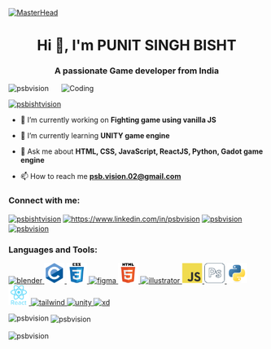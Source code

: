 [![MasterHead](https://miro.medium.com/v2/resize:fit:3072/1*XMJIPaq73Qw7MoLNx9_zig.gif)](https://rishavchanda.io)
<h1 align="center">Hi 👋, I'm PUNIT SINGH BISHT</h1>
<h3 align="center">A passionate Game developer from India</h3>
<img align="right" alt="Coding" width="400" src="https://github.com/PSBVISION/PSBVISION/assets/114064992/68eaa49d-46a2-44b4-8d72-ee3f2958517a">

<p align="left"> <img src="https://komarev.com/ghpvc/?username=psbvision&label=Profile%20views&color=0e75b6&style=flat" alt="psbvision" /> </p>

<p align="left"> <a href="https://twitter.com/psbishtvision" target="blank"><img src="https://img.shields.io/twitter/follow/psbishtvision?logo=twitter&style=for-the-badge" alt="psbishtvision" /></a> </p>

- 🔭 I’m currently working on **Fighting game using vanilla JS**

- 🌱 I’m currently learning **UNITY game engine**

- 💬 Ask me about **HTML, CSS, JavaScript, ReactJS, Python, Gadot game engine**

- 📫 How to reach me **psb.vision.02@gmail.com**

<h3 align="left">Connect with me:</h3>
<p align="left">
<a href="https://twitter.com/psbishtvision" target="blank"><img align="center" src="https://raw.githubusercontent.com/rahuldkjain/github-profile-readme-generator/master/src/images/icons/Social/twitter.svg" alt="psbishtvision" height="30" width="40" /></a>
<a href="https://linkedin.com/in/https://www.linkedin.com/in/psbvision" target="blank"><img align="center" src="https://raw.githubusercontent.com/rahuldkjain/github-profile-readme-generator/master/src/images/icons/Social/linked-in-alt.svg" alt="https://www.linkedin.com/in/psbvision" height="30" width="40" /></a>
<a href="https://instagram.com/psbvision" target="blank"><img align="center" src="https://raw.githubusercontent.com/rahuldkjain/github-profile-readme-generator/master/src/images/icons/Social/instagram.svg" alt="psbvision" height="30" width="40" /></a>
<a href="https://www.leetcode.com/psbvision" target="blank"><img align="center" src="https://raw.githubusercontent.com/rahuldkjain/github-profile-readme-generator/master/src/images/icons/Social/leet-code.svg" alt="psbvision" height="30" width="40" /></a>
</p>

<h3 align="left">Languages and Tools:</h3>
<p align="left"> <a href="https://www.blender.org/" target="_blank" rel="noreferrer"> <img src="https://download.blender.org/branding/community/blender_community_badge_white.svg" alt="blender" width="40" height="40"/> </a> <a href="https://www.cprogramming.com/" target="_blank" rel="noreferrer"> <img src="https://raw.githubusercontent.com/devicons/devicon/master/icons/c/c-original.svg" alt="c" width="40" height="40"/> </a> <a href="https://www.w3schools.com/css/" target="_blank" rel="noreferrer"> <img src="https://raw.githubusercontent.com/devicons/devicon/master/icons/css3/css3-original-wordmark.svg" alt="css3" width="40" height="40"/> </a> <a href="https://www.figma.com/" target="_blank" rel="noreferrer"> <img src="https://www.vectorlogo.zone/logos/figma/figma-icon.svg" alt="figma" width="40" height="40"/> </a> <a href="https://www.w3.org/html/" target="_blank" rel="noreferrer"> <img src="https://raw.githubusercontent.com/devicons/devicon/master/icons/html5/html5-original-wordmark.svg" alt="html5" width="40" height="40"/> </a> <a href="https://www.adobe.com/in/products/illustrator.html" target="_blank" rel="noreferrer"> <img src="https://www.vectorlogo.zone/logos/adobe_illustrator/adobe_illustrator-icon.svg" alt="illustrator" width="40" height="40"/> </a> <a href="https://developer.mozilla.org/en-US/docs/Web/JavaScript" target="_blank" rel="noreferrer"> <img src="https://raw.githubusercontent.com/devicons/devicon/master/icons/javascript/javascript-original.svg" alt="javascript" width="40" height="40"/> </a> <a href="https://www.photoshop.com/en" target="_blank" rel="noreferrer"> <img src="https://raw.githubusercontent.com/devicons/devicon/master/icons/photoshop/photoshop-line.svg" alt="photoshop" width="40" height="40"/> </a> <a href="https://www.python.org" target="_blank" rel="noreferrer"> <img src="https://raw.githubusercontent.com/devicons/devicon/master/icons/python/python-original.svg" alt="python" width="40" height="40"/> </a> <a href="https://reactjs.org/" target="_blank" rel="noreferrer"> <img src="https://raw.githubusercontent.com/devicons/devicon/master/icons/react/react-original-wordmark.svg" alt="react" width="40" height="40"/> </a> <a href="https://tailwindcss.com/" target="_blank" rel="noreferrer"> <img src="https://www.vectorlogo.zone/logos/tailwindcss/tailwindcss-icon.svg" alt="tailwind" width="40" height="40"/> </a> <a href="https://unity.com/" target="_blank" rel="noreferrer"> <img src="https://www.vectorlogo.zone/logos/unity3d/unity3d-icon.svg" alt="unity" width="40" height="40"/> </a> <a href="https://www.adobe.com/products/xd.html" target="_blank" rel="noreferrer"> <img src="https://cdn.worldvectorlogo.com/logos/adobe-xd.svg" alt="xd" width="40" height="40"/> </a> </p>

<p><img align="left" src="https://github-readme-stats.vercel.app/api/top-langs?username=psbvision&show_icons=true&locale=en&layout=compact" alt="psbvision" /></p>

<p>&nbsp;<img align="center" src="https://github-readme-stats.vercel.app/api?username=psbvision&show_icons=true&locale=en" alt="psbvision" /></p>

<p><img align="center" src="https://github-readme-streak-stats.herokuapp.com/?user=psbvision&" alt="psbvision" /></p>
